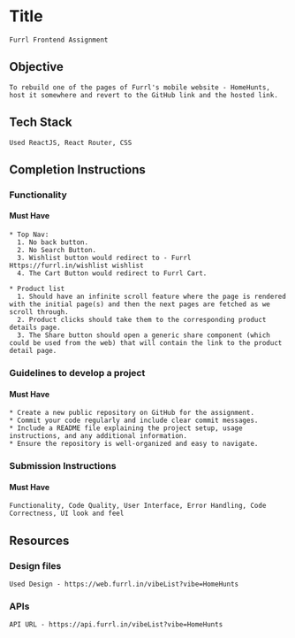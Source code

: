# Title

    Furrl Frontend Assignment

## Objective

    To rebuild one of the pages of Furrl's mobile website - HomeHunts, host it somewhere and revert to the GitHub link and the hosted link.


## Tech Stack

    Used ReactJS, React Router, CSS

## Completion Instructions

### Functionality

#### Must Have

    * Top Nav:
      1. No back button.
      2. No Search Button.
      3. Wishlist button would redirect to - Furrl Https://furrl.in/wishlist wishlist
      4. The Cart Button would redirect to Furrl Cart.
      
    * Product list 
      1. Should have an infinite scroll feature where the page is rendered with the initial page(s) and then the next pages are fetched as we scroll through.
      2. Product clicks should take them to the corresponding product details page.
      3. The Share button should open a generic share component (which could be used from the web) that will contain the link to the product detail page.

### Guidelines to develop a project

#### Must Have

    * Create a new public repository on GitHub for the assignment.
    * Commit your code regularly and include clear commit messages.
    * Include a README file explaining the project setup, usage instructions, and any additional information.
    * Ensure the repository is well-organized and easy to navigate.

### Submission Instructions

#### Must Have

    Functionality, Code Quality, User Interface, Error Handling, Code Correctness, UI look and feel


## Resources

### Design files

    Used Design - https://web.furrl.in/vibeList?vibe=HomeHunts

### APIs

    API URL - https://api.furrl.in/vibeList?vibe=HomeHunts


